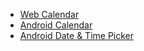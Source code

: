 - [Web Calendar](#/controls/web/calendar)
- [Android Calendar](#/controls/android/calendar)
- [Android Date & Time Picker](#/controls/android/date-time-picker)
